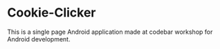 # Cookie-Clicker
This is a single page Android application made at codebar workshop for Android development.
